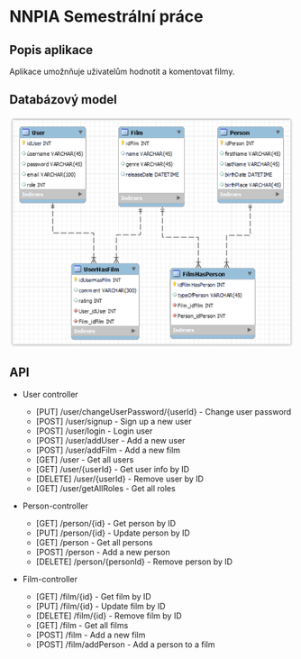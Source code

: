 # NNPIA Semestrální práce

## Popis aplikace

Aplikace umožnňuje uživatelům hodnotit a komentovat filmy.

## Databázový model
![model](docs/model.png)

## API

* User controller
  * [PUT]     /user/changeUserPassword/{userId} - Change user password
  * [POST]    /user/signup - Sign up a new user
  * [POST]    /user/login - Login user
  * [POST]    /user/addUser - Add a new user
  * [POST]    /user/addFilm - Add a new film
  * [GET]     /user - Get all users
  * [GET]     /user/{userId} - Get user info by ID
  * [DELETE]  /user/{userId} - Remove user by ID
  * [GET]     /user/getAllRoles - Get all roles

* Person-controller
  * [GET]     /person/{id} - Get person by ID
  * [PUT]     /person/{id} - Update person by ID
  * [GET]     /person - Get all persons
  * [POST]    /person - Add a new person
  * [DELETE]  /person/{personId} - Remove person by ID

* Film-controller
  * [GET]     /film/{id} - Get film by ID
  * [PUT]     /film/{id} - Update film by ID
  * [DELETE]  /film/{id} - Remove film by ID
  * [GET]     /film - Get all films
  * [POST]    /film - Add a new film
  * [POST]    /film/addPerson - Add a person to a film
